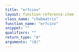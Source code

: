 ```yaml
---
title: "erfcinv"
layout: function-reference-item
class_name: "chebmatrix"
function_name: "erfcinv"
snippet: ""
qualifiers: ""
return_type: "A"
arguments: "(A)"
---
```


<pre class="help-text"></pre>